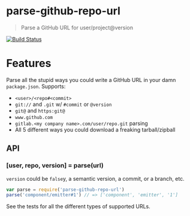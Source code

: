 # parse-github-repo-url

> Parse a GitHub URL for user/project@version

[![Build Status](https://travis-ci.org/repo-utils/parse-github-repo-url.svg?branch=master)](https://travis-ci.org/repo-utils/parse-github-repo-url)

# Features

Parse all the stupid ways you could write a GitHub URL in your damn `package.json`.
Supports:

- `<user>/<repo#<commit>`
- `git://` and `.git` w/ `#commit` or `@version`
- `git@` and `https:git@`
- `www.github.com`
- `gitlab.<my company name>.com/user/repo.git` parsing
- All 5 different ways you could download a freaking tarball/zipball

## API

### [user, repo, version] = parse(url)

`version` could be `false`y, a semantic version, a commit, or a branch, etc.

```js
var parse = require('parse-github-repo-url')
parse('component/emitter#1') // => ['component', 'emitter', '1']
```

See the tests for all the different types of supported URLs.
